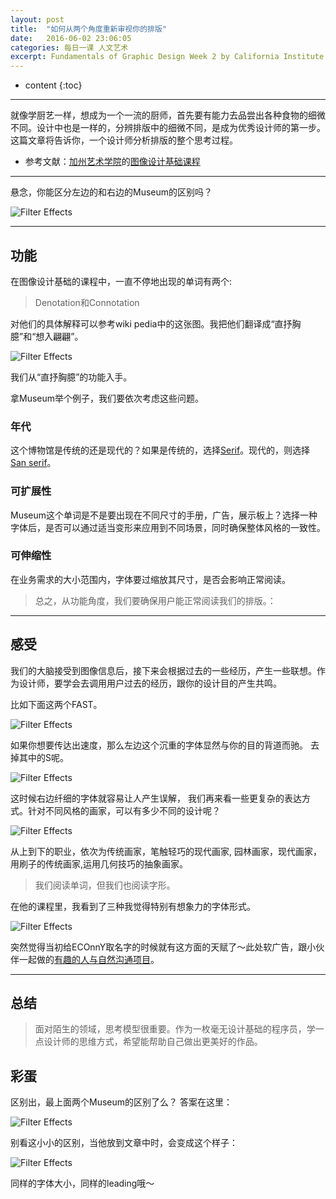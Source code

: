 ```yaml
---
layout: post
title:  "如何从两个角度重新审视你的排版"
date:   2016-06-02 23:06:05
categories: 每日一课 人文艺术
excerpt: Fundamentals of Graphic Design Week 2 by California Institute of the Arts
---
```


* content
{:toc}

---


就像学厨艺一样，想成为一个一流的厨师，首先要有能力去品尝出各种食物的细微不同。设计中也是一样的，分辨排版中的细微不同，是成为优秀设计师的第一步。这篇文章将告诉你，一个设计师分析排版的整个思考过程。

* 参考文献：[加州艺术学院](https://art.calarts.edu/)的[图像设计基础课程](https://www.coursera.org/learn/fundamentals-of-graphic-design/)

---

悬念，你能区分左边的和右边的Museum的区别吗？

![Filter Effects](http://o7y3ots7t.bkt.clouddn.com/2016/06/02/Screen%20Shot%202016-06-02%20at%2011.09.12%20PM.png)

---

## 功能

在图像设计基础的课程中，一直不停地出现的单词有两个:

> Denotation和Connotation

对他们的具体解释可以参考wiki pedia中的这张图。我把他们翻译成“直抒胸臆”和“想入翩翩”。

![Filter Effects](http://o7y3ots7t.bkt.clouddn.com/2016/06/02/Screen%20Shot%202016-06-02%20at%208.53.18%20PM.png)


我们从“直抒胸臆”的功能入手。

拿Museum举个例子，我们要依次考虑这些问题。

### 年代

这个博物馆是传统的还是现代的？如果是传统的，选择[Serif](http://daoling.github.io/2016/05/28/The-Lexicon-of-letters/#serif)。现代的，则选择[San serif](http://daoling.github.io/2016/05/28/The-Lexicon-of-letters/#sans-serif)。


### 可扩展性

Museum这个单词是不是要出现在不同尺寸的手册，广告，展示板上？选择一种字体后，是否可以通过适当变形来应用到不同场景，同时确保整体风格的一致性。


### 可伸缩性

在业务需求的大小范围内，字体要过缩放其尺寸，是否会影响正常阅读。


> 总之，从功能角度，我们要确保用户能正常阅读我们的排版。：

---

## 感受

我们的大脑接受到图像信息后，接下来会根据过去的一些经历，产生一些联想。作为设计师，要学会去调用用户过去的经历，跟你的设计目的产生共鸣。

比如下面这两个FAST。

![Filter Effects](http://o7y3ots7t.bkt.clouddn.com/2016%2F06%2F02%2FScreen%20Shot%202016-06-02%20at%2011.53.03%20PM.png)

如果你想要传达出速度，那么左边这个沉重的字体显然与你的目的背道而驰。
去掉其中的S呢。


![Filter Effects](http://o7y3ots7t.bkt.clouddn.com/2016/06/02/Screen%20Shot%202016-06-03%20at%2012.00.17%20AM.png)

这时候右边纤细的字体就容易让人产生误解，
我们再来看一些更复杂的表达方式。针对不同风格的画家，可以有多少不同的设计呢？

![Filter Effects](http://o7y3ots7t.bkt.clouddn.com/2016%2F06%2F02%2FScreen%20Shot%202016-06-03%20at%2012.17.20%20AM.png)


从上到下的职业，依次为传统画家，笔触轻巧的现代画家, 园林画家，现代画家，用刷子的传统画家,运用几何技巧的抽象画家。
> 我们阅读单词，但我们也阅读字形。

在他的课程里，我看到了三种我觉得特别有想象力的字体形式。

![Filter Effects](http://o7y3ots7t.bkt.clouddn.com/2016/06/02/Screen%20Shot%202016-06-03%20at%2012.22.01%20AM.png)

突然觉得当初给ECOnnY取名字的时候就有这方面的天赋了～此处软广告，跟小伙伴一起做的[有趣的人与自然沟通项目](www.econny.cn)。


---

## 总结

> 面对陌生的领域，思考模型很重要。作为一枚毫无设计基础的程序员，学一点设计师的思维方式，希望能帮助自己做出更美好的作品。

## 彩蛋

区别出，最上面两个Museum的区别了么？
答案在这里：

![Filter Effects](http://o7y3ots7t.bkt.clouddn.com/2016/06/02/Screen%20Shot%202016-06-02%20at%2011.24.01%20PM.png)

别看这小小的区别，当他放到文章中时，会变成这个样子：

![Filter Effects](http://o7y3ots7t.bkt.clouddn.com/2016%2F06%2F02%2FScreen%20Shot%202016-06-03%20at%2012.32.02%20AM.png)

同样的字体大小，同样的leading哦～
